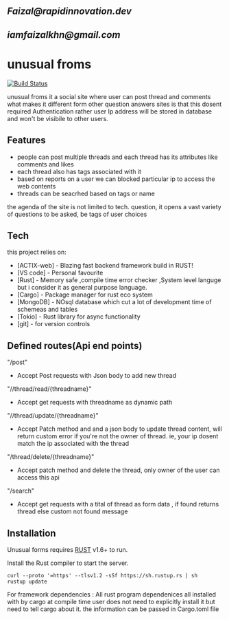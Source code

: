 ## _Faizal@rapidinnovation.dev_
## _iamfaizalkhn@gmail.com_

# unusual froms



[![Build Status](https://travis-ci.org/joemccann/dillinger.svg?branch=master)](https://travis-ci.org/joemccann/dillinger)

unusual froms it a social site where user can post thread and comments
what makes it different form other question answers sites is that this dosent required Authentication
rather user Ip address will be stored in database and won't be visibile to other users.




## Features

- people can post multiple threads and each thread has its attributes like comments and likes
- each thread also has tags associated with it
- based on reports on a user we can blocked particular ip to access the web contents 
- threads can be seacrhed based on tags or name 

the agenda of the site is not limited to tech. question, it opens a vast variety of questions to be asked,
be tags of user choices

## Tech
this project relies on:

- [ACTIX-web] - Blazing fast backend framework build in RUST!
- [VS code] - Personal favourite
- [Rust] - Memory safe ,compile time error checker ,System level languge but i consider it as general purpose language.
- [Cargo] - Package manager for rust eco system 
- [MongoDB] - NOsql database which cut a lot of development time of schemeas and tables
- [Tokio] - Rust library for async functionality  
- [git] - for version controls


## Defined routes(Api end points)
"<hostaddress>/post"
* Accept Post requests with Json body to add new thread

"<hostaddress>//thread/read/{threadname}"
* Accept get requests with threadname as dynamic path

"<hostaddress>//thread/update/{threadname}"
* Accept Patch method and and a json body to update thread content, will return custom error if you're not the owner of thread. ie, your ip dosent match the ip associated with the thread
  
  
"/thread/delete/{threadname}"
* Accept patch method and delete the thread, only owner of the user can access this api


"<hostaddress>/search"
* Accept get requests with a tital of thread as form data , if found returns thread else custom not found message 

## Installation

Unusual forms requires [RUST](https://www.rust-lang.org/tools/install) v1.6+ to run.

Install the Rust compiler to start the server.

```scurl 
curl --proto '=https' --tlsv1.2 -sSf https://sh.rustup.rs | sh
rustup update
```

For framework dependencies :
All rust program dependenices all installed with by cargo at compile time
user does not need to explicitly install it but need to tell cargo about it.
the information can be passed in Cargo.toml file



